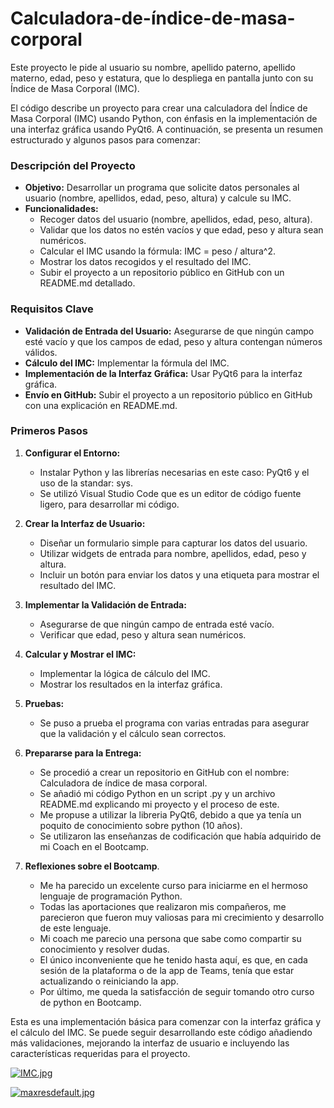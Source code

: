 # Calculadora-de-índice-de-masa-corporal
Este proyecto le pide al usuario su nombre, apellido paterno, apellido materno, edad, peso y estatura, que lo despliega en pantalla junto con su Índice de Masa Corporal (IMC).

El código describe un proyecto para crear una calculadora del Índice de Masa Corporal (IMC) usando Python, con énfasis en la implementación de una interfaz gráfica usando PyQt6. A continuación, se presenta un resumen estructurado y algunos pasos para comenzar:

### Descripción del Proyecto
- **Objetivo:** Desarrollar un programa que solicite datos personales al usuario (nombre, apellidos, edad, peso, altura) y calcule su IMC.
- **Funcionalidades:**
  - Recoger datos del usuario (nombre, apellidos, edad, peso, altura).
  - Validar que los datos no estén vacíos y que edad, peso y altura sean numéricos.
  - Calcular el IMC usando la fórmula: IMC = peso / altura^2.
  - Mostrar los datos recogidos y el resultado del IMC.
  - Subir el proyecto a un repositorio público en GitHub con un README.md detallado.

### Requisitos Clave
- **Validación de Entrada del Usuario:** Asegurarse de que ningún campo esté vacío y que los campos de edad, peso y altura contengan números válidos.
- **Cálculo del IMC:** Implementar la fórmula del IMC.
- **Implementación de la Interfaz Gráfica:** Usar PyQt6 para la interfaz gráfica.
- **Envío en GitHub:** Subir el proyecto a un repositorio público en GitHub con una explicación en README.md.

### Primeros Pasos

1. **Configurar el Entorno:**
   - Instalar Python y las librerías necesarias en este caso: PyQt6 y el uso de la standar: sys.
   - Se utilizó Visual Studio Code que es un editor de código fuente ligero, para desarrollar mi código.

2. **Crear la Interfaz de Usuario:**
   - Diseñar un formulario simple para capturar los datos del usuario.
   - Utilizar widgets de entrada para nombre, apellidos, edad, peso y altura.
   - Incluir un botón para enviar los datos y una etiqueta para mostrar el resultado del IMC.

3. **Implementar la Validación de Entrada:**
   - Asegurarse de que ningún campo de entrada esté vacío.
   - Verificar que edad, peso y altura sean numéricos.

4. **Calcular y Mostrar el IMC:**
   - Implementar la lógica de cálculo del IMC.
   - Mostrar los resultados en la interfaz gráfica.

5. **Pruebas:**
   - Se puso a prueba el programa con varias entradas para asegurar que la validación y el cálculo sean correctos.

6. **Prepararse para la Entrega:**
   - Se procedió a crear un repositorio en GitHub con el nombre: Calculadora de índice de masa corporal.
   - Se añadió mi código Python en un script .py y un archivo README.md explicando mi proyecto y el proceso de este.
   - Me propuse a utilizar la libreria PyQt6, debido a que ya tenía un poquito de conocimiento sobre python (10 años).
   - Se utilizaron las enseñanzas de codificación que había adquirido de mi Coach en el Bootcamp. 
     
7. **Reflexiones sobre el Bootcamp**.
   - Me ha parecido un excelente curso para iniciarme en el hermoso lenguaje de programación Python.
   - Todas las aportaciones que realizaron mis compañeros, me parecieron que fueron muy valiosas para mi crecimiento y desarrollo de este lenguaje.
   - Mi coach me parecio una persona que sabe como compartir su conocimiento y resolver dudas.
   - El único inconveniente que he tenido hasta aquí, es que, en cada sesión de la plataforma o de la app de Teams, tenía que estar actualizando o reiniciando la app.
   - Por último, me queda la satisfacción de seguir tomando otro curso de python en Bootcamp.
     
Esta es una implementación básica para comenzar con la interfaz gráfica y el cálculo del IMC. Se puede seguir desarrollando este código añadiendo más validaciones, mejorando la interfaz de usuario e incluyendo las características requeridas para el proyecto.

[![IMC.jpg](https://i.postimg.cc/hjMgL7RY/IMC.jpg)](https://postimg.cc/0M6LxjQG)

[![maxresdefault.jpg](https://i.postimg.cc/GpMrJnkQ/maxresdefault.jpg)](https://postimg.cc/Mcjhq43M)
